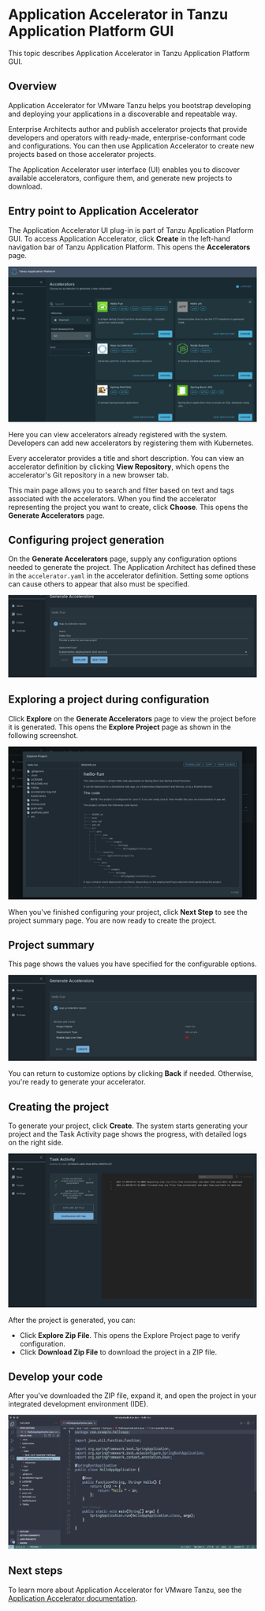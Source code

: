 # Application Accelerator in Tanzu Application Platform GUI

This topic describes Application Accelerator in Tanzu Application Platform GUI.


## <a id="overview"></a> Overview

Application Accelerator for VMware Tanzu helps you bootstrap developing and deploying your
applications in a discoverable and repeatable way.

Enterprise Architects author and publish accelerator projects that provide developers and operators
with ready-made, enterprise-conformant code and configurations.
You can then use Application Accelerator to create new projects based on those accelerator projects.

The Application Accelerator user interface (UI) enables you to discover available accelerators,
configure them, and generate new projects to download.


## <a id='entry-point'></a>Entry point to Application Accelerator

The Application Accelerator UI plug-in is part of Tanzu Application Platform GUI.
To access Application Accelerator, click **Create** in the left-hand navigation bar of
Tanzu Application Platform. This opens the **Accelerators** page.

![Screenshot of Accelerators page](images/aa1-acc-page.png)

Here you can view accelerators already registered with the system.
Developers can add new accelerators by registering them with Kubernetes.

Every accelerator provides a title and short description. You can view an accelerator definition by
clicking **View Repository**, which opens the accelerator's Git repository in a new browser tab.

This main page allows you to search and filter based on text and tags associated with the accelerators.
When you find the accelerator representing the project you want to create, click **Choose**.
This opens the **Generate Accelerators** page.


## <a id='configure-project'></a> Configuring project generation

On the **Generate Accelerators** page, supply any configuration options needed to generate the project.
The Application Architect has defined these in the `accelerator.yaml` in the accelerator definition.
Setting some options can cause others to appear that also must be specified.

![Example configuration page for an accelerator.](./images/aa2-configuringAnAccelerator.png)


## <a id='explore-project'></a> Exploring a project during configuration

Click **Explore** on the **Generate Accelerators** page to view the project before it is generated.
This opens the **Explore Project** page as shown in the following screenshot.

![Screenshot of the Explore Project page.](images/aa3-exploringProject.png)

When you've finished configuring your project, click **Next Step** to see the project summary page.
You are now ready to create the project.


## <a id='project-summary'></a>Project summary

This page shows the values you have specified for the configurable options.

![Screenshot showing the configured project summary.](images/aa4-configuredProjectSummary.png)

You can return to customize options by clicking **Back** if needed.
Otherwise, you're ready to generate your accelerator.


## <a id='create-project'></a>Creating the project

To generate your project, click **Create**.
The system starts generating your project and the Task Activity page shows the progress, with
detailed logs on the right side.

![Task activity during project creation](images/aa5-taskActivity.png)

After the project is generated, you can:

- Click **Explore Zip File**. This opens the Explore Project page to verify configuration.
- Click **Download Zip File** to download the project in a ZIP file.


## <a id='develop-your-code'></a>Develop your code

After you've downloaded the ZIP file, expand it, and open the project in your integrated development
environment (IDE).

![Screenshot of working on a project in Visual Studio Code](images/aa6-ide.png)


## <a id='next-steps'></a>Next steps

To learn more about Application Accelerator for VMware Tanzu, see the
[Application Accelerator documentation](https://docs.vmware.com/en/Application-Accelerator-for-VMware-Tanzu/index.html).
